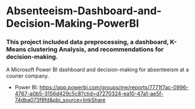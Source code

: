 # Absenteeism-Dashboard-and-Decision-Making-PowerBI
### This project included data preprocessing, a dashboard, K-Means clustering Analysis, and recommendations for decision-making.
A Microsoft Power BI dashboard and decision-making for absenteeism at a courier company.

- Power BI: https://app.powerbi.com/groups/me/reports/7771f7ac-0996-4767-a0b5-3156d429c5c8?ctid=d7270324-ea10-47a1-ae5f-74dba073f8fd&pbi_source=linkShare
